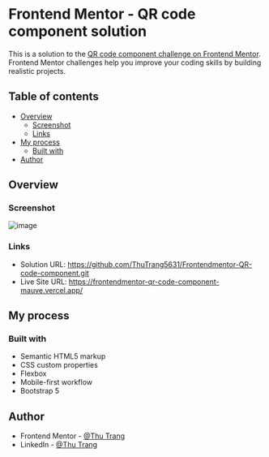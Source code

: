 # Frontend Mentor - QR code component solution

This is a solution to the [QR code component challenge on Frontend Mentor](https://www.frontendmentor.io/challenges/qr-code-component-iux_sIO_H). Frontend Mentor challenges help you improve your coding skills by building realistic projects. 

## Table of contents

- [Overview](#overview)
  - [Screenshot](#screenshot)
  - [Links](#links)
- [My process](#my-process)
  - [Built with](#built-with)
- [Author](#author)


## Overview

### Screenshot
![image](https://github.com/ThuTrang5631/Frontendmentor-QR-code-component/assets/70875419/2cd5ecc3-8d65-4734-8fe5-43ba2d8cf9df)


### Links

- Solution URL: https://github.com/ThuTrang5631/Frontendmentor-QR-code-component.git
- Live Site URL: https://frontendmentor-qr-code-component-mauve.vercel.app/

## My process

### Built with

- Semantic HTML5 markup
- CSS custom properties
- Flexbox
- Mobile-first workflow
- Bootstrap 5


## Author

- Frontend Mentor - [@Thu Trang](https://www.frontendmentor.io/profile/ThuTrang5631)
- LinkedIn - [@Thu Trang](https://www.linkedin.com/in/thutrang5631/)


